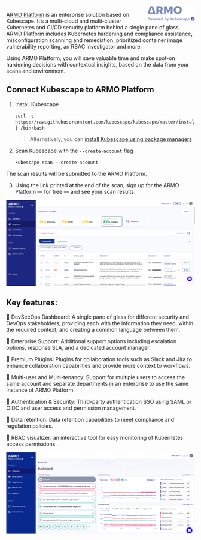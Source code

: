 <img src="armo-powered-by-kubescape-logo-grey.svg" width="25%" height="25%" align="right">

[ARMO Platform](https://cloud.armosec.io/account/sign-up?utm_source=ARMOgithub&utm_medium=ARMOcli) is an enterprise solution based on Kubescape. It’s a multi-cloud and multi-cluster Kubernetes and CI/CD security platform behind a single pane of glass. ARMO Platform includes Kubernetes hardening and compliance assistance, misconfiguration scanning and remediation, prioritized container image vulnerability reporting, an RBAC investigator and more.

Using ARMO Platform, you will save valuable time and make spot-on hardening decisions with contextual insights, based on the data from your scans and environment.

## Connect Kubescape to ARMO Platform

1. Install Kubescape
    ```
    curl -s https://raw.githubusercontent.com/kubescape/kubescape/master/install.sh | /bin/bash
    ```
    > Alternatively, you can [install Kubescape using package managers](../installation.md#installation)

2. Scan Kubescape with the `--create-account` flag
    ```
    kubescape scan --create-account
    ```

The scan results will be submitted to the ARMO Platform.

3. Using the link printed at the end of the scan, sign up for the ARMO Platform — for free — and see your scan results.

![compliance](compliance.png)

## Key features: 

💪 DevSecOps Dashboard: A single pane of glass for different security and DevOps stakeholders, providing each with the information they need, within the required context, and creating a common language between them.

💪 Enterprise Support: Additional support options including escalation options, response SLA, and a dedicated account manager.

💪 Premium Plugins: Plugins for collaboration tools such as Slack and Jira to enhance collaboration capabilities and provide more context to workflows.

💪 Multi-user and Multi-tenancy: Support for multiple users to access the same account and separate departments in an enterprise to use the same instance of ARMO Platform.

💪 Authentication & Security: Third-party authentication SSO using SAML or OIDC and user access and permission management.

💪 Data retention: Data retention capabilities to meet compliance and regulation policies.

💪 RBAC visualizer: an interactive tool for easy monitoring of Kubernetes access permissions.


<img src="armo-platform-dashboard.png">
